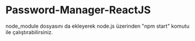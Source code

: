 # Password-Manager-ReactJS
node_module dosyasını da ekleyerek node.js üzerinden "npm start" komutu ile çalıştırabilirsiniz.
